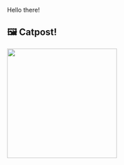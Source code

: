 Hello there!



## 🖼️ Catpost!

<sub>
    <img src="https://cdn2.thecatapi.com/images/737.jpg" height="256">
</sub>

